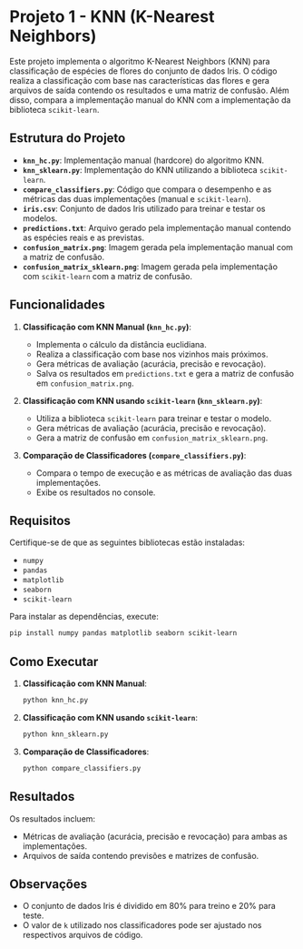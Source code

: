 # Projeto 1 - KNN (K-Nearest Neighbors)

Este projeto implementa o algoritmo K-Nearest Neighbors (KNN) para classificação de espécies de flores do conjunto de dados Iris. O código realiza a classificação com base nas características das flores e gera arquivos de saída contendo os resultados e uma matriz de confusão. Além disso, compara a implementação manual do KNN com a implementação da biblioteca `scikit-learn`.

## Estrutura do Projeto

- **`knn_hc.py`**: Implementação manual (hardcore) do algoritmo KNN.
- **`knn_sklearn.py`**: Implementação do KNN utilizando a biblioteca `scikit-learn`.
- **`compare_classifiers.py`**: Código que compara o desempenho e as métricas das duas implementações (manual e `scikit-learn`).
- **`iris.csv`**: Conjunto de dados Iris utilizado para treinar e testar os modelos.
- **`predictions.txt`**: Arquivo gerado pela implementação manual contendo as espécies reais e as previstas.
- **`confusion_matrix.png`**: Imagem gerada pela implementação manual com a matriz de confusão.
- **`confusion_matrix_sklearn.png`**: Imagem gerada pela implementação com `scikit-learn` com a matriz de confusão.

## Funcionalidades

1. **Classificação com KNN Manual (`knn_hc.py`)**:
   - Implementa o cálculo da distância euclidiana.
   - Realiza a classificação com base nos vizinhos mais próximos.
   - Gera métricas de avaliação (acurácia, precisão e revocação).
   - Salva os resultados em `predictions.txt` e gera a matriz de confusão em `confusion_matrix.png`.

2. **Classificação com KNN usando `scikit-learn` (`knn_sklearn.py`)**:
   - Utiliza a biblioteca `scikit-learn` para treinar e testar o modelo.
   - Gera métricas de avaliação (acurácia, precisão e revocação).
   - Gera a matriz de confusão em `confusion_matrix_sklearn.png`.

3. **Comparação de Classificadores (`compare_classifiers.py`)**:
   - Compara o tempo de execução e as métricas de avaliação das duas implementações.
   - Exibe os resultados no console.

## Requisitos

Certifique-se de que as seguintes bibliotecas estão instaladas:

- `numpy`
- `pandas`
- `matplotlib`
- `seaborn`
- `scikit-learn`

Para instalar as dependências, execute:

```bash
pip install numpy pandas matplotlib seaborn scikit-learn
```

## Como Executar

1. **Classificação com KNN Manual**:
   ```bash
   python knn_hc.py
   ```

2. **Classificação com KNN usando `scikit-learn`**:
   ```bash
   python knn_sklearn.py
   ```

3. **Comparação de Classificadores**:
   ```bash
   python compare_classifiers.py
   ```

## Resultados

Os resultados incluem:
- Métricas de avaliação (acurácia, precisão e revocação) para ambas as implementações.
- Arquivos de saída contendo previsões e matrizes de confusão.

## Observações

- O conjunto de dados Iris é dividido em 80% para treino e 20% para teste.
- O valor de `k` utilizado nos classificadores pode ser ajustado nos respectivos arquivos de código.